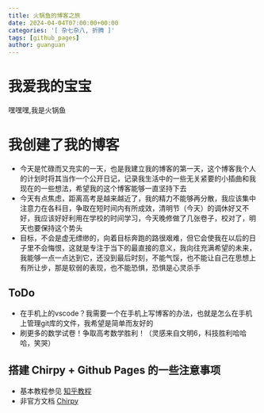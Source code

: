 ```yaml
---
title: 火锅鱼的博客之旅
date: 2024-04-04T07:00:00+00:00
categories: '[ 杂七杂八, 折腾 ]'
tags: [github_pages]
author: guanguan
---
```


# 我爱我的宝宝
嘿嘿嘿,我是火锅鱼

# 我创建了我的博客

- 今天是忙碌而又充实的一天，也是我建立我的博客的第一天，这个博客我个人的计划时将其当作一个公开日记，记录我生活中的一些无关紧要的小插曲和我现在的一些想法，希望我的这个博客能够一直坚持下去
- 今天有点焦虑，距离高考是越来越近了，我的精力不能够再分散，我应该集中注意力在各科目，争取在短时间内有所成效，清明节（今天）的调休好又不好，我应该好好利用在学校的时间学习，今天晚修做了几张卷子，校对了，明天也要保持这个势头
- 目标，不会是虚无缥缈的，向着目标奔跑的路很艰难，但它会使我在以后的日子里不会悔恨，这就是专注于当下的最直接的意义，我向往充满希望的未来，我能够一点一点达到它，还没到最后时刻，不能气馁，也不能让自己在思想上有所让步，那是软弱的表现，也不能恐惧，恐惧是心灵杀手

## ToDo

- 在手机上的vscode？我需要一个在手机上写博客的办法，也就是怎么在手机上管理git库的文件，我希望是简单而友好的
- 刷更多的数学试卷！争取高考数学胜利！（灵感来自文明6，科技胜利哈哈哈，笑哭）

## 搭建 Chirpy + Github Pages 的一些注意事项
- 基本教程参见 [知乎教程](https://zhuanlan.zhihu.com/p/641525444)
- 非官方文档 [Chirpy](https://pansong291.github.io/chirpy-demo-zhCN/)
